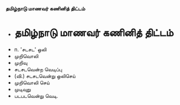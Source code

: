 **தமிழ்நாடு மாணவர் கணினித் திட்டம்**
- # தமிழ்நாடு மாணவர் கணினித் திட்டம்
- n. 'சடசட' ஒலி
- முறிவொலி
- முறிவு
- சடசடவென்ற வெடிப்பு
- (வி.) சடசடவென்று ஒலிசெய்
- முறிவொலி செய்
- முடிவுறு
- படபடவென்று வெடி.

